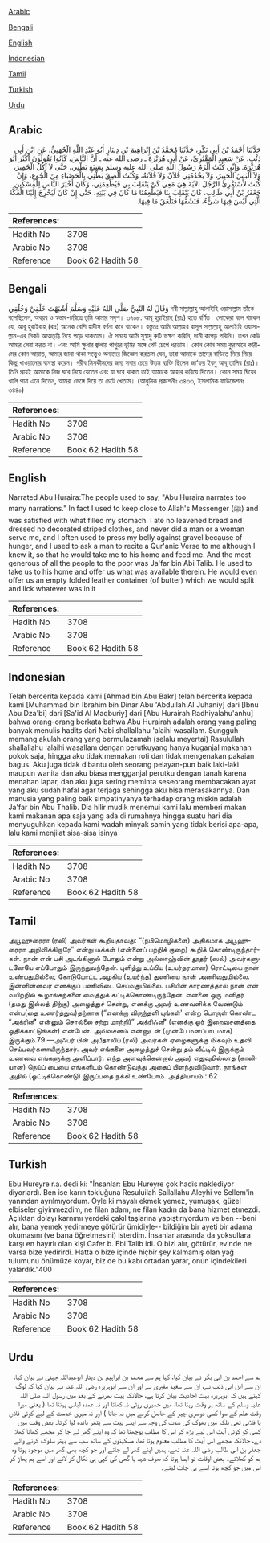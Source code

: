 [Arabic](#arabic)

[Bengali](#bengali)

[English](#english)

[Indonesian](#indonesian)

[Tamil](#tamil)

[Turkish](#turkish)

[Urdu](#urdu)

## Arabic


<div dir="rtl" lang="ar" style={{fontSize:'larger',backgroundColor:'#f8f9fa',padding:20}}>
حَدَّثَنَا أَحْمَدُ بْنُ أَبِي بَكْرٍ، حَدَّثَنَا مُحَمَّدُ بْنُ إِبْرَاهِيمَ بْنِ دِينَارٍ أَبُو عَبْدِ اللَّهِ الْجُهَنِيُّ، عَنِ ابْنِ أَبِي ذِئْبٍ، عَنْ سَعِيدٍ الْمَقْبُرِيِّ، عَنْ أَبِي هُرَيْرَةَ ـ رضى الله عنه ـ أَنَّ النَّاسَ، كَانُوا يَقُولُونَ أَكْثَرَ أَبُو هُرَيْرَةَ‏.‏ وَإِنِّي كُنْتُ أَلْزَمُ رَسُولَ اللَّهِ صلى الله عليه وسلم بِشِبَعِ بَطْنِي، حَتَّى لاَ آكُلُ الْخَمِيرَ، وَلاَ أَلْبَسُ الْحَبِيرَ، وَلاَ يَخْدُمُنِي فُلاَنٌ وَلاَ فُلاَنَةُ، وَكُنْتُ أُلْصِقُ بَطْنِي بِالْحَصْبَاءِ مِنَ الْجُوعِ، وَإِنْ كُنْتُ لأَسْتَقْرِئُ الرَّجُلَ الآيَةَ هِيَ مَعِي كَىْ يَنْقَلِبَ بِي فَيُطْعِمَنِي، وَكَانَ أَخْيَرَ النَّاسِ لِلْمِسْكِينِ جَعْفَرُ بْنُ أَبِي طَالِبٍ، كَانَ يَنْقَلِبُ بِنَا فَيُطْعِمُنَا مَا كَانَ فِي بَيْتِهِ، حَتَّى إِنْ كَانَ لَيُخْرِجُ إِلَيْنَا الْعُكَّةَ الَّتِي لَيْسَ فِيهَا شَىْءٌ، فَنَشُقُّهَا فَنَلْعَقُ مَا فِيهَا‏.‏
</div>
<div style={{backgroundColor:'#f8f9fa',padding:20, marginBottom: 10}}><table> <thead> <tr> <th>References:</th> <th></th> </tr> </thead> <tbody><tr><td>Hadith No</td><td>3708</td></tr><tr><td>Arabic No</td><td>3708</td></tr><tr><td>Reference</td><td>Book 62 Hadith 58</td></tr></tbody></table></div>

## Bengali


<div dir="ltr" lang="bn" style={{fontSize:'larger',backgroundColor:'#f8f9fa',padding:20}}>
وَقَالَ لَهُ النَّبِيُّ صَلَّى اللهُ عَلَيْهِ وَسَلَّمَ أَشْبَهْتَ خَلْقِيْ وَخُلُقِي নবী সাল্লাল্লাহু আলাইহি ওয়াসাল্লাম তাঁকে বলেছিলেন, অবয়ব ও স্বভাব-চরিত্রে তুমি আমার সদৃশ। ৩৭০৮. আবূ হুরাইরাহ্ (রাঃ) হতে বর্ণিত। লোকেরা বলে থাকেন যে, আবূ হুরাইরাহ্ (রাঃ) অনেক বেশি হাদীস বর্ণনা করে থাকেন। বস্তুতঃ আমি আল্লাহর রাসূল সাল্লাল্লাহু আলাইহি ওয়াসাল্লাম-এর নিকট আত্মতৃপ্তি নিয়ে পড়ে থাকতাম। ঐ সময়ে আমি সুস্বাদু রুটি ভক্ষণ করিনি, দামী কাপড় পরিনি। তখন কেউ আমার সেবা করত না। এবং আমি ক্ষুধার জ্বালায় পাথুরে ভূমির সঙ্গে পেট চেপে ধরতাম। কোন কোন সময় কুরআনে কারীমের কোন আয়াত, আমার জানা থাকা সত্ত্বেও অন্যদের জিজ্ঞেস করতাম যেন, তারা আমাকে তাদের বাড়িতে নিয়ে গিয়ে কিছু খাওয়ানোর ব্যবস্থা করেন। গরীব মিসকীনদের জন্য সবার চেয়ে উত্তম ব্যক্তি ছিলেন জা‘ফর ইবনু আবূ তালিব (রাঃ)। তিনি প্রায়ই আমাকে নিজ ঘরে নিয়ে যেতেন এবং যা ঘরে থাকত তাই আমাকে আহার করিয়ে দিতেন। কোন সময় ঘিয়ের খালি পাত্র এনে দিতেন, আমরা ভেঙ্গে দিয়ে তা চেটে খেতাম। (আধুনিক প্রকাশনীঃ ৩৪৩৩, ইসলামিক ফাউন্ডেশনঃ ৩৪৪০)
</div>
<div style={{backgroundColor:'#f8f9fa',padding:20, marginBottom: 10}}><table> <thead> <tr> <th>References:</th> <th></th> </tr> </thead> <tbody><tr><td>Hadith No</td><td>3708</td></tr><tr><td>Arabic No</td><td>3708</td></tr><tr><td>Reference</td><td>Book 62 Hadith 58</td></tr></tbody></table></div>

## English


<div dir="ltr" lang="en" style={{fontSize:'larger',backgroundColor:'#f8f9fa',padding:20}}>
Narrated Abu Huraira:The people used to say, "Abu Huraira narrates too many narrations." In fact I used to keep close to Allah's Messenger (ﷺ) and was satisfied with what filled my stomach. I ate no leavened bread and dressed no decorated striped clothes, and never did a man or a woman serve me, and I often used to press my belly against gravel because of hunger, and I used to ask a man to recite a Qur'anic Verse to me although I knew it, so that he would take me to his home and feed me. And the most generous of all the people to the poor was Ja'far bin Abi Talib. He used to take us to his home and offer us what was available therein. He would even offer us an empty folded leather container (of butter) which we would split and lick whatever was in it
</div>
<div style={{backgroundColor:'#f8f9fa',padding:20, marginBottom: 10}}><table> <thead> <tr> <th>References:</th> <th></th> </tr> </thead> <tbody><tr><td>Hadith No</td><td>3708</td></tr><tr><td>Arabic No</td><td>3708</td></tr><tr><td>Reference</td><td>Book 62 Hadith 58</td></tr></tbody></table></div>

## Indonesian


<div dir="ltr" lang="id" style={{fontSize:'larger',backgroundColor:'#f8f9fa',padding:20}}>
Telah bercerita kepada kami [Ahmad bin Abu Bakr] telah bercerita kepada kami [Muhammad bin Ibrahim bin Dinar Abu 'Abdullah Al Juhaniy] dari [Ibnu Abu Dza'bi] dari [Sa'id Al Maqburiy] dari [Abu Hurairah Radhiyalahu'anhu] bahwa orang-orang berkata bahwa Abu Hurairah adalah orang yang paling banyak menulis hadits dari Nabi shallallahu 'alaihi wasallam. Sungguh memang akulah orang yang bermulazamah (selalu meyertai) Rasulullah shallallahu 'alaihi wasallam dengan perutkuyang hanya kuganjal makanan pokok saja, hingga aku tidak memakan roti dan tidak mengenakan pakaian bagus. Aku juga tidak dibantu oleh seorang pelayan-pun baik laki-laki maupun wanita dan aku biasa mengganjal perutku dengan tanah karena menahan lapar, dan aku juga sering meminta seseorang membacakan ayat yang aku sudah hafal agar terjaga sehingga aku bisa merasakannya. Dan manusia yang paling baik simpatinyanya terhadap orang miskin adalah Ja'far bin Abu Thalib. Dia hilir mudik menemui kami lalu memberi makan kami makanan apa saja yang ada di rumahnya hingga suatu hari dia menyuguhkan kepada kami wadah minyak samin yang tidak berisi apa-apa, lalu kami menjilat sisa-sisa isinya
</div>
<div style={{backgroundColor:'#f8f9fa',padding:20, marginBottom: 10}}><table> <thead> <tr> <th>References:</th> <th></th> </tr> </thead> <tbody><tr><td>Hadith No</td><td>3708</td></tr><tr><td>Arabic No</td><td>3708</td></tr><tr><td>Reference</td><td>Book 62 Hadith 58</td></tr></tbody></table></div>

## Tamil


<div dir="ltr" lang="ta" style={{fontSize:'larger',backgroundColor:'#f8f9fa',padding:20}}>
அபூஹுரைரா (ரலி) அவர்கள் கூறியதாவது: “(நபிமொழிகளை) அதிகமாக அபூஹுரைரா அறிவிக்கிறாரே” என்று மக்கள் (என்னைப் பற்றிக் குறை) கூறிக் கொண்டிருந்தார்கள். நான் என் பசி அடங்கினால் போதும் என்று அல்லாஹ்வின் தூதர் (ஸல்) அவர்களுடனேயே எப்போதும் இருந்துவந்தேன். புளித்து உப்பிய (உயர்தரமான) ரொட்டியை நான் உண்பதுமில்லை; கோடுபோட்ட அழகிய (உயர்ந்த) துணியை நான் அணிவதுமில்லை. இன்னின்னவர் எனக்குப் பணிவிடை செய்வதுமில்லை. பசியின் காரணத்தால் நான் என் வயிற்றில் கூழாங்கற்களை வைத்துக் கட்டிக்கொண்டிருந்தேன். என்னை ஒரு மனிதர் (தமது இல்லத் திற்கு) அழைத்துச் சென்று, எனக்கு அவர் உணவளிக்க வேண்டும் என்ப(தை உணர்த்துவ)தற்காக (“எனக்கு விருந்தளி யுங்கள்' என்ற பொருள் கொண்ட “அக்ரினீ' என்னும் சொல்லை சற்று மாற்றி)” அக்ரிஃனீ' (எனக்கு ஓர் இறைவசனத்தை ஓதிக்காட்டுங்கள்) என்பேன். அவ்வசனம் என்னுடன் (முன்பே மனப்பாடமாக) இருக்கும்.79 —அஃபர் பின் அபீதாலிப் (ரலி) அவர்கள் ஏழைகளுக்கு மிகவும் உதவி செய்பவர்களாயிருந்தார். அவர் எங்களை அழைத்துச் சென்று தம் வீட்டில் இருக்கும் உணவை எங்களுக்கு அளிப்பார். எந்த அளவுக்கென்றால் அவர் எதுவுமில்லாத (காலியான) நெய்ப் பையை எங்களிடம் கொண்டுவந்து அதைப் பிளந்துவிடுவார். நாங்கள் அதில் (ஒட்டிக்கொண்டு) இருப்பதை நக்கி உண்போம். அத்தியாயம் : 62
</div>
<div style={{backgroundColor:'#f8f9fa',padding:20, marginBottom: 10}}><table> <thead> <tr> <th>References:</th> <th></th> </tr> </thead> <tbody><tr><td>Hadith No</td><td>3708</td></tr><tr><td>Arabic No</td><td>3708</td></tr><tr><td>Reference</td><td>Book 62 Hadith 58</td></tr></tbody></table></div>

## Turkish


<div dir="ltr" lang="tr" style={{fontSize:'larger',backgroundColor:'#f8f9fa',padding:20}}>
Ebu Hureyre r.a. dedi ki: "İnsanlar: Ebu Hureyre çok hadis naklediyor diyorlardı. Ben ise karın tokluğuna Resuluilah Sallallahu Aleyhi ve Sellem'in yanından ayrılmıyordum. Öyle ki mayalı ekmek yemez, yumuşak, güzel elbiseler giyinmezdim, ne filan adam, ne filan kadın da bana hizmet etmezdi. Açlıktan dolayı karnımı yerdeki çakıl taşlarına yapıştırıyordum ve ben --beni alır, bana yemek yedirmeye götürür ümidiyle-- bildiğim bir ayeti bir adama okumasını (ve bana öğretmesini) isterdim. İnsanlar arasında da yoksullara karşı en hayırlı olan kişi Cafer b. Ebi Talib idi. O bizi alır, götürür, evinde ne varsa bize yedirirdi. Hatta o bize içinde hiçbir şey kalmamış olan yağ tulumunu önümüze koyar, biz de bu kabı ortadan yarar, onun içindekileri yalardık."400
</div>
<div style={{backgroundColor:'#f8f9fa',padding:20, marginBottom: 10}}><table> <thead> <tr> <th>References:</th> <th></th> </tr> </thead> <tbody><tr><td>Hadith No</td><td>3708</td></tr><tr><td>Arabic No</td><td>3708</td></tr><tr><td>Reference</td><td>Book 62 Hadith 58</td></tr></tbody></table></div>

## Urdu


<div dir="rtl" lang="ur" style={{fontSize:'larger',backgroundColor:'#f8f9fa',padding:20}}>
ہم سے احمد بن ابی بکر نے بیان کیا، کہا ہم سے محمد بن ابراہیم بن دینار ابوعبداللہ جہنی نے بیان کیا، ان سے ابن ابی ذئب نے، ان سے سعید مقبری نے اور ان سے ابوہریرہ رضی اللہ عنہ نے بیان کیا کہ لوگ کہتے ہیں کہ ابوہریرہ بہت احادیث بیان کرتا ہے، حالانکہ پیٹ بھرنے کے بعد میں رسول اللہ صلی اللہ علیہ وسلم کے ساتھ ہر وقت رہتا تھا، میں خمیری روٹی نہ کھاتا اور نہ عمدہ لباس پہنتا تھا ( یعنی میرا وقت علم کے سوا کسی دوسری چیز کے حاصل کرنے میں نہ جاتا ) اور نہ میری خدمت کے لیے کوئی فلاں یا فلانی تھی بلکہ میں بھوک کی شدت کی وجہ سے اپنے پیٹ سے پتھر باندھ لیا کرتا۔ بعض وقت میں کسی کو کوئی آیت اس لیے پڑھ کر اس کا مطلب پوچھتا تھا کہ وہ اپنے گھر لے جا کر مجھے کھانا کھلا دے، حالانکہ مجھے اس آیت کا مطلب معلوم ہوتا تھا، مسکینوں کے ساتھ سب سے بہتر سلوک کرنے والے جعفر بن ابی طالب رضی اللہ عنہ تھے، ہمیں اپنے گھر لے جاتے اور جو کچھ بھی گھر میں موجود ہوتا وہ ہم کو کھلاتے۔ بعض اوقات تو ایسا ہوتا کہ صرف شہد یا گھی کی کپی ہی نکال کر لاتے اور اسے ہم پھاڑ کر اس میں جو کچھ ہوتا اسے ہی چاٹ لیتے۔
</div>
<div style={{backgroundColor:'#f8f9fa',padding:20, marginBottom: 10}}><table> <thead> <tr> <th>References:</th> <th></th> </tr> </thead> <tbody><tr><td>Hadith No</td><td>3708</td></tr><tr><td>Arabic No</td><td>3708</td></tr><tr><td>Reference</td><td>Book 62 Hadith 58</td></tr></tbody></table></div>